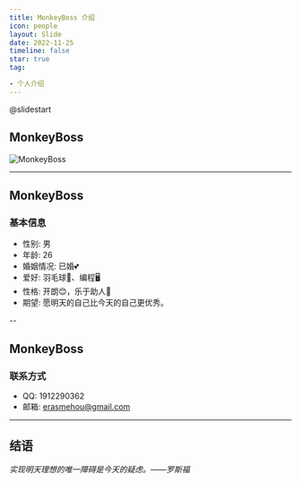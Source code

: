 ```yaml
---
title: MonkeyBoss 介绍
icon: people
layout: Slide
date: 2022-11-25
timeline: false
star: true
tag:

- 个人介绍
---
```

@slidestart

<!-- .slide: data-transition="slide" data-auto-animate -->

## MonkeyBoss

<!-- .slide: data-transition="slide" -->

![MonkeyBoss](/Blog/MonkeyBoss.png)

---

<!-- .slide: data-auto-animate -->

## MonkeyBoss

### 基本信息

- 性别: 男
- 年龄: 26
- 婚姻情况: 已婚💕
- 爱好: 羽毛球🏸、编程🖥️
- 性格: 开朗😊，乐于助人🙌
- 期望: 愿明天的自己比今天的自己更优秀。

--

<!-- .slide: data-auto-animate -->

## MonkeyBoss

### 联系方式

- QQ: 1912290362
- 邮箱: erasmehou@gmail.com

---

## 结语

_实现明天理想的唯一障碍是今天的疑虑。——罗斯福_
